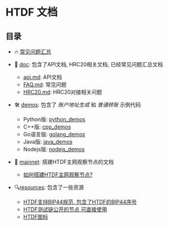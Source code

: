 # HTDF 文档

## 目录
- 🔥 [常见问题汇总](./doc/FAQ.md#对接常见问题汇总)
- 📜 [doc](./doc): 包含了API文档, HRC20相关文档, 已经常见问题汇总文档
  - [api.md](./doc/api.md): API文档 
  - [FAQ.md](./doc/FAQ.md): 常见问题
  - [HRC20.md](./doc/HRC20.md): HRC20对接相关问题

- 🛠 [demos](./demos): 包含了 *账户地址生成* 和 *普通转账* 示例代码
  - Python版: [python_demos](./demos/python_demos/)  
  - C++版: [cpp_demos](./demos/cpp_demos/) 
  - Go语言版: [golang_demos](./demos/golang_demos/)  
  - Java版: [java_demos](./demos/java_demos/) 
  - Nodejs版: [nodejs_demos](./demos/nodejs_demos/)  

- 🔌 [mainnet](./mainnet): 搭建HTDF主网观察节点的文档
  - [如何搭建HTDF主网观察节点?](./mainnet/README.md)

- 🔍[resources](./resources): 包含了一些资源
  - [HTDF支持BIP44规范, 包含了HTDF的BIP44序号](./resources/htdf_bip44.md)
  - [HTDF测试链公开的节点,可直接使用](./resources/htdf_testnet_ndoes.md)
  - [HTDF图标](./resources/htdf_logo.png)


